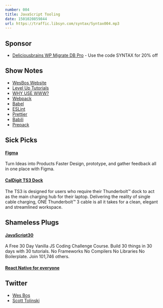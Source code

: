 ```yaml
---
number: 004
title: JavaScript Tooling
date: 1501020859844
url: https://traffic.libsyn.com/syntax/Syntax004.mp3
---
```


## Sponsor

- [Deliciousbrains WP Migrate DB Pro](https://deliciousbrains.com/syntax) - Use the code SYNTAX for 20% off

## Show Notes

- [WesBos Website](http://wesbos.com)
- [Level Up Tutorials](https://leveluptutorials.com)
- [WHY USE WWW?](http://www.yes-www.org/why-use-www/)
- [Webpack](https://webpack.github.io/)
- [Babel](https://babeljs.io/)
- [ESLint](http://eslint.org/)
- [Prettier](https://github.com/prettier/prettier)
- [Babili](https://github.com/babel/babili)
- [Prepack](https://prepack.io/)

## Sick Picks

#### [Figma](https://www.figma.com)

Turn Ideas into Products Faster
Design, prototype, and gather feedback all in one place with Figma.

#### [CalDigit TS3 Dock](http://www.caldigit.com/thunderbolt-3-dock/#TS3)

The TS3 is designed for users who require their Thunderbolt™ dock to act as the main charging hub for their laptop. Delivering the reality of single cable charging, ONE Thunderbolt™ 3 cable is all it takes for a clean, elegant and streamlined workspace.

## Shameless Plugs

#### [JavaScript30](https://javascript30.com)

A Free 30 Day Vanilla JS Coding Challenge Course. Build 30 things in 30 days with 30 tutorials.
No Frameworks No Compilers No Libraries No Boilerplate. Join 101,746 others.

#### [React Native for everyone](https://www.leveluptutorials.com/store/products/tutorials/lut-dd014)

## Twitter

- [Wes Bos](https://twitter.com/wesbos)
- [Scott Tolinski](https://twitter.com/stolinski)
